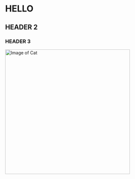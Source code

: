 # HELLO
## HEADER 2
### HEADER 3

<img alt="Image of Cat" src=https://img.freepik.com/free-photo/cute-domestic-kitten-sits-window-staring-outside-generative-ai_188544-12519.jpg width=400>

